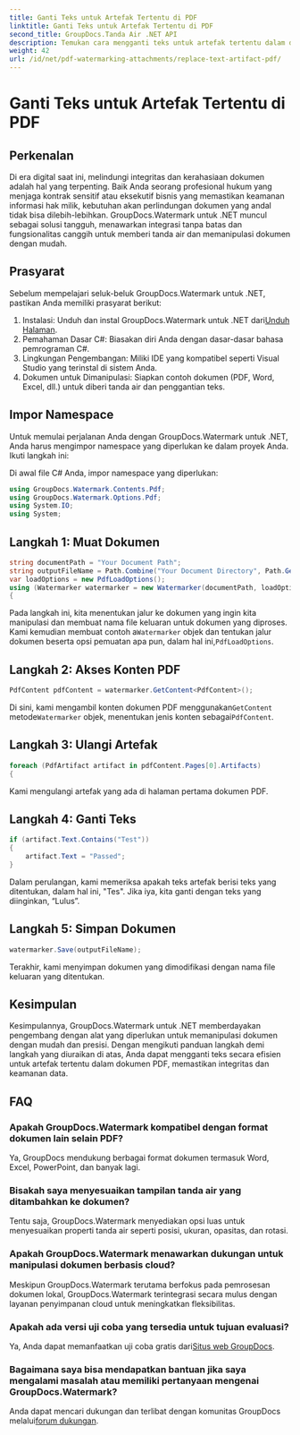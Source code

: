 ```yaml
---
title: Ganti Teks untuk Artefak Tertentu di PDF
linktitle: Ganti Teks untuk Artefak Tertentu di PDF
second_title: GroupDocs.Tanda Air .NET API
description: Temukan cara mengganti teks untuk artefak tertentu dalam dokumen PDF menggunakan GroupDocs.Watermark untuk .NET. Tingkatkan keamanan dan integritas dokumen dengan mudah.
weight: 42
url: /id/net/pdf-watermarking-attachments/replace-text-artifact-pdf/
---
```


# Ganti Teks untuk Artefak Tertentu di PDF

## Perkenalan
Di era digital saat ini, melindungi integritas dan kerahasiaan dokumen adalah hal yang terpenting. Baik Anda seorang profesional hukum yang menjaga kontrak sensitif atau eksekutif bisnis yang memastikan keamanan informasi hak milik, kebutuhan akan perlindungan dokumen yang andal tidak bisa dilebih-lebihkan. GroupDocs.Watermark untuk .NET muncul sebagai solusi tangguh, menawarkan integrasi tanpa batas dan fungsionalitas canggih untuk memberi tanda air dan memanipulasi dokumen dengan mudah.
## Prasyarat
Sebelum mempelajari seluk-beluk GroupDocs.Watermark untuk .NET, pastikan Anda memiliki prasyarat berikut:
1. Instalasi: Unduh dan instal GroupDocs.Watermark untuk .NET dari[Unduh Halaman](https://releases.groupdocs.com/Watermark/net/).
2. Pemahaman Dasar C#: Biasakan diri Anda dengan dasar-dasar bahasa pemrograman C#.
3. Lingkungan Pengembangan: Miliki IDE yang kompatibel seperti Visual Studio yang terinstal di sistem Anda.
4. Dokumen untuk Dimanipulasi: Siapkan contoh dokumen (PDF, Word, Excel, dll.) untuk diberi tanda air dan penggantian teks.

## Impor Namespace
Untuk memulai perjalanan Anda dengan GroupDocs.Watermark untuk .NET, Anda harus mengimpor namespace yang diperlukan ke dalam proyek Anda. Ikuti langkah ini:

Di awal file C# Anda, impor namespace yang diperlukan:
```csharp
using GroupDocs.Watermark.Contents.Pdf;
using GroupDocs.Watermark.Options.Pdf;
using System.IO;
using System;
```
## Langkah 1: Muat Dokumen
```csharp
string documentPath = "Your Document Path";
string outputFileName = Path.Combine("Your Document Directory", Path.GetFileName(documentPath));
var loadOptions = new PdfLoadOptions();
using (Watermarker watermarker = new Watermarker(documentPath, loadOptions))
{
```
 Pada langkah ini, kita menentukan jalur ke dokumen yang ingin kita manipulasi dan membuat nama file keluaran untuk dokumen yang diproses. Kami kemudian membuat contoh a`Watermarker` objek dan tentukan jalur dokumen beserta opsi pemuatan apa pun, dalam hal ini,`PdfLoadOptions`.
## Langkah 2: Akses Konten PDF
```csharp
PdfContent pdfContent = watermarker.GetContent<PdfContent>();
```
 Di sini, kami mengambil konten dokumen PDF menggunakan`GetContent` metode`Watermarker` objek, menentukan jenis konten sebagai`PdfContent`.
## Langkah 3: Ulangi Artefak
```csharp
foreach (PdfArtifact artifact in pdfContent.Pages[0].Artifacts)
{
```
Kami mengulangi artefak yang ada di halaman pertama dokumen PDF.
## Langkah 4: Ganti Teks
```csharp
if (artifact.Text.Contains("Test"))
{
    artifact.Text = "Passed";
}
```
Dalam perulangan, kami memeriksa apakah teks artefak berisi teks yang ditentukan, dalam hal ini, "Tes". Jika iya, kita ganti dengan teks yang diinginkan, “Lulus”.
## Langkah 5: Simpan Dokumen
```csharp
watermarker.Save(outputFileName);
```
Terakhir, kami menyimpan dokumen yang dimodifikasi dengan nama file keluaran yang ditentukan.

## Kesimpulan
Kesimpulannya, GroupDocs.Watermark untuk .NET memberdayakan pengembang dengan alat yang diperlukan untuk memanipulasi dokumen dengan mudah dan presisi. Dengan mengikuti panduan langkah demi langkah yang diuraikan di atas, Anda dapat mengganti teks secara efisien untuk artefak tertentu dalam dokumen PDF, memastikan integritas dan keamanan data.
## FAQ
### Apakah GroupDocs.Watermark kompatibel dengan format dokumen lain selain PDF?
Ya, GroupDocs mendukung berbagai format dokumen termasuk Word, Excel, PowerPoint, dan banyak lagi.
### Bisakah saya menyesuaikan tampilan tanda air yang ditambahkan ke dokumen?
Tentu saja, GroupDocs.Watermark menyediakan opsi luas untuk menyesuaikan properti tanda air seperti posisi, ukuran, opasitas, dan rotasi.
### Apakah GroupDocs.Watermark menawarkan dukungan untuk manipulasi dokumen berbasis cloud?
Meskipun GroupDocs.Watermark terutama berfokus pada pemrosesan dokumen lokal, GroupDocs.Watermark terintegrasi secara mulus dengan layanan penyimpanan cloud untuk meningkatkan fleksibilitas.
### Apakah ada versi uji coba yang tersedia untuk tujuan evaluasi?
 Ya, Anda dapat memanfaatkan uji coba gratis dari[Situs web GroupDocs](https://releases.groupdocs.com/).
### Bagaimana saya bisa mendapatkan bantuan jika saya mengalami masalah atau memiliki pertanyaan mengenai GroupDocs.Watermark?
 Anda dapat mencari dukungan dan terlibat dengan komunitas GroupDocs melalui[forum dukungan](https://forum.groupdocs.com/c/watermark/19).